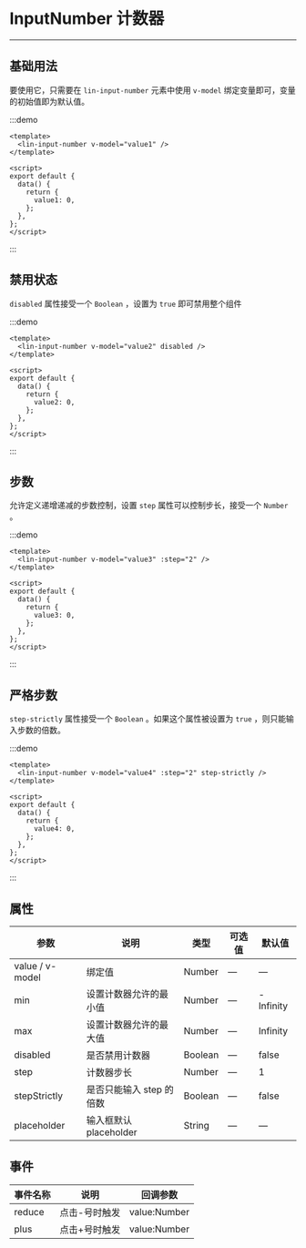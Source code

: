 # InputNumber 计数器

---

## 基础用法

要使用它，只需要在 `lin-input-number` 元素中使用 `v-model` 绑定变量即可，变量的初始值即为默认值。

:::demo

```vue
<template>
  <lin-input-number v-model="value1" />
</template>

<script>
export default {
  data() {
    return {
      value1: 0,
    };
  },
};
</script>
```

:::

## 禁用状态

`disabled` 属性接受一个 `Boolean` ，设置为 `true` 即可禁用整个组件

:::demo

```vue
<template>
  <lin-input-number v-model="value2" disabled />
</template>

<script>
export default {
  data() {
    return {
      value2: 0,
    };
  },
};
</script>
```

:::

## 步数

允许定义递增递减的步数控制，设置 `step` 属性可以控制步长，接受一个 `Number` 。

:::demo

```vue
<template>
  <lin-input-number v-model="value3" :step="2" />
</template>

<script>
export default {
  data() {
    return {
      value3: 0,
    };
  },
};
</script>
```

:::

## 严格步数

`step-strictly` 属性接受一个 `Boolean` 。如果这个属性被设置为 `true` ，则只能输入步数的倍数。

:::demo

```vue
<template>
  <lin-input-number v-model="value4" :step="2" step-strictly />
</template>

<script>
export default {
  data() {
    return {
      value4: 0,
    };
  },
};
</script>
```

:::

## 属性

| 参数            | 说明                     | 类型    | 可选值 | 默认值    |
| --------------- | ------------------------ | ------- | ------ | --------- |
| value / v-model | 绑定值                   | Number  | —      | —         |
| min             | 设置计数器允许的最小值   | Number  | —      | -Infinity |
| max             | 设置计数器允许的最大值   | Number  | —      | Infinity  |
| disabled        | 是否禁用计数器           | Boolean | —      | false     |
| step            | 计数器步长               | Number  | —      | 1         |
| stepStrictly    | 是否只能输入 step 的倍数 | Boolean | —      | false     |
| placeholder     | 输入框默认 placeholder   | String  | —      | —         |

## 事件

| 事件名称 | 说明          | 回调参数     |
| -------- | ------------- | ------------ |
| reduce   | 点击-号时触发 | value:Number |
| plus     | 点击+号时触发 | value:Number |
